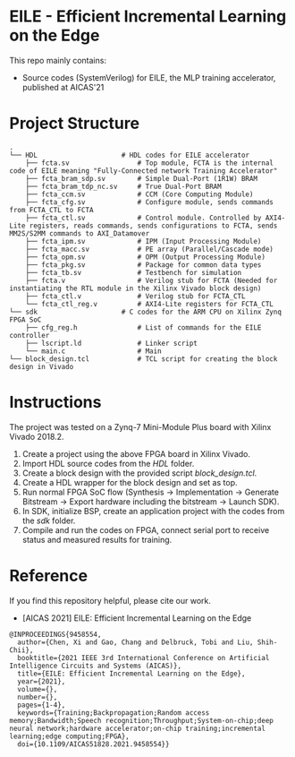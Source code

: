 # EILE - Efficient Incremental Learning on the Edge
This repo mainly contains:
- Source codes (SystemVerilog) for EILE, the MLP training accelerator, published at AICAS'21

# Project Structure
```
.
└── HDL                     # HDL codes for EILE accelerator
    ├── fcta.sv                 # Top module, FCTA is the internal code of EILE meaning "Fully-Connected network Training Accelerator"
    ├── fcta_bram_sdp.sv        # Simple Dual-Port (1R1W) BRAM
    ├── fcta_bram_tdp_nc.sv     # True Dual-Port BRAM
    ├── fcta_ccm.sv             # CCM (Core Computing Module)
    ├── fcta_cfg.sv             # Configure module, sends commands from FCTA_CTL to FCTA
    ├── fcta_ctl.sv             # Control module. Controlled by AXI4-Lite registers, reads commands, sends configurations to FCTA, sends MM2S/S2MM commands to AXI_Datamover
    ├── fcta_ipm.sv             # IPM (Input Processing Module)
    ├── fcta_macc.sv            # PE array (Parallel/Cascade mode)
    ├── fcta_opm.sv             # OPM (Output Processing Module)
    ├── fcta_pkg.sv             # Package for common data types
    ├── fcta_tb.sv              # Testbench for simulation
    ├── fcta.v                  # Verilog stub for FCTA (Needed for instantiating the RTL module in the Xilinx Vivado block design)
    ├── fcta_ctl.v              # Verilog stub for FCTA_CTL
    └── fcta_ctl_reg.v          # AXI4-Lite registers for FCTA_CTL
└── sdk                     # C codes for the ARM CPU on Xilinx Zynq FPGA SoC
    ├── cfg_reg.h               # List of commands for the EILE controller
    ├── lscript.ld              # Linker script
    └── main.c                  # Main
└── block_design.tcl            # TCL script for creating the block design in Vivado
```

# Instructions

The project was tested on a Zynq-7 Mini-Module Plus board with Xilinx Vivado 2018.2.

1. Create a project using the above FPGA board in Xilinx Vivado.
2. Import HDL source codes from the *HDL* folder.
3. Create a block design with the provided script *block_design.tcl*.
4. Create a HDL wrapper for the block design and set as top.
5. Run normal FPGA SoC flow (Synthesis -> Implementation -> Generate Bitstream -> Export hardware including the bitstream -> Launch SDK).
6. In SDK, initialize BSP, create an application project with the codes from the *sdk* folder.
7. Compile and run the codes on FPGA, connect serial port to receive status and measured results for training.

# Reference
If you find this repository helpful, please cite our work.
- [AICAS 2021] EILE: Efficient Incremental Learning on the Edge
```
@INPROCEEDINGS{9458554,
  author={Chen, Xi and Gao, Chang and Delbruck, Tobi and Liu, Shih-Chii},
  booktitle={2021 IEEE 3rd International Conference on Artificial Intelligence Circuits and Systems (AICAS)}, 
  title={EILE: Efficient Incremental Learning on the Edge}, 
  year={2021},
  volume={},
  number={},
  pages={1-4},
  keywords={Training;Backpropagation;Random access memory;Bandwidth;Speech recognition;Throughput;System-on-chip;deep neural network;hardware accelerator;on-chip training;incremental learning;edge computing;FPGA},
  doi={10.1109/AICAS51828.2021.9458554}}
```